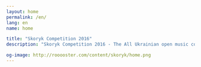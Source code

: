 ```yaml
---
layout: home
permalink: /en/
lang: en
name: home

title: "Skoryk Competition 2016"
description: "Skoryk Competition 2016 - The All Ukrainian open music competition, named after Myroslav Skoryk"

og-image: http://rooooster.com/content/skoryk/home.png
---
```

